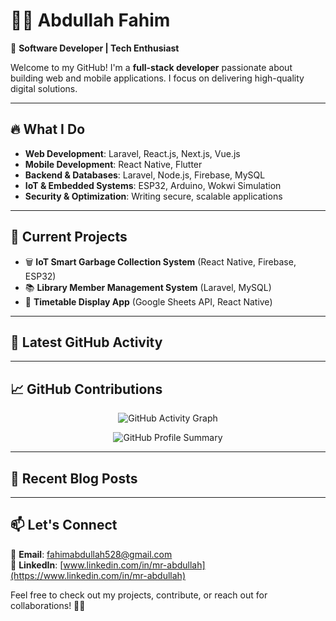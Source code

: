 # 👨‍💻 Abdullah Fahim  

🚀 **Software Developer | Tech Enthusiast**  

Welcome to my GitHub! I'm a **full-stack developer** passionate about building web and mobile applications. I focus on delivering high-quality digital solutions.  

---

## 🔥 What I Do  

- **Web Development**: Laravel, React.js, Next.js, Vue.js  
- **Mobile Development**: React Native, Flutter  
- **Backend & Databases**: Laravel, Node.js, Firebase, MySQL  
- **IoT & Embedded Systems**: ESP32, Arduino, Wokwi Simulation  
- **Security & Optimization**: Writing secure, scalable applications  

---

## 🚀 Current Projects  

- 🗑 **IoT Smart Garbage Collection System** (React Native, Firebase, ESP32)  
- 📚 **Library Member Management System** (Laravel, MySQL)  
- 📅 **Timetable Display App** (Google Sheets API, React Native)  

---

## 🌟 Latest GitHub Activity  

<!--START_SECTION:activity-->
<!-- This section will automatically update with your latest GitHub activity -->
<!--END_SECTION:activity-->

---

## 📈 GitHub Contributions  

<p align="center">
  <img src="https://github-readme-activity-graph.vercel.app/graph?username=Mr-AbdullahFahim&theme=radical" alt="GitHub Activity Graph" />
</p>

<p align="center">
  <img src="https://github-profile-summary-cards.vercel.app/api/cards/profile-details?username=Mr-AbdullahFahim&theme=radical" alt="GitHub Profile Summary" />
</p>

---

## 📝 Recent Blog Posts  

<!-- BLOG-POST-LIST:START -->
<!-- If you have a blog, this section will automatically update -->
<!-- BLOG-POST-LIST:END -->

---

## 📫 Let's Connect  

📧 **Email**: fahimabdullah528@gmail.com  
💼 **LinkedIn**: [www.linkedin.com/in/mr-abdullah](https://www.linkedin.com/in/mr-abdullah)  

Feel free to check out my projects, contribute, or reach out for collaborations! 🚀✨  
